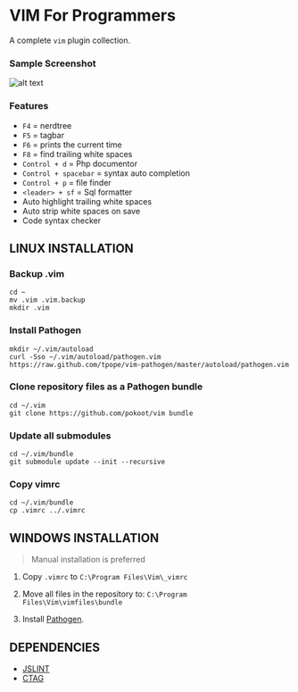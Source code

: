 VIM For Programmers
===================

A complete `vim` plugin collection. 

### Sample Screenshot

![alt text](https://raw.github.com/pokoot/vim/master/windows.png "Vim Editor")

### Features

* `F4` = nerdtree
* `F5` = tagbar
* `F6` = prints the current time
* `F8` = find trailing white spaces
* `Control + d` = Php documentor
* `Control + spacebar` = syntax auto completion
* `Control + p` = file finder
* `<leader> + sf` = Sql formatter
* Auto highlight trailing white spaces
* Auto strip white spaces on save
* Code syntax checker


## LINUX INSTALLATION


### Backup .vim

    cd ~
    mv .vim .vim.backup
    mkdir .vim

### Install Pathogen

    mkdir ~/.vim/autoload
    curl -Sso ~/.vim/autoload/pathogen.vim https://raw.github.com/tpope/vim-pathogen/master/autoload/pathogen.vim


### Clone repository files as a Pathogen bundle

    cd ~/.vim
    git clone https://github.com/pokoot/vim bundle

### Update all submodules

    cd ~/.vim/bundle
    git submodule update --init --recursive
    
### Copy vimrc

    cd ~/.vim/bundle
    cp .vimrc ../.vimrc

## WINDOWS INSTALLATION

> Manual installation is preferred

1. Copy `.vimrc` to `C:\Program Files\Vim\_vimrc`
    
2. Move all files in the repository to: `C:\Program Files\Vim\vimfiles\bundle`

3. Install [Pathogen](https://github.com/tpope/vim-pathogen).


## DEPENDENCIES

* [JSLINT](http://www.jslint.com)
* [CTAG](http://ctags.sourceforge.net/)


